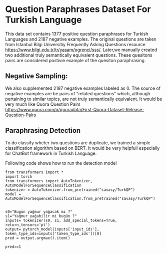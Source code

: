 # Question Paraphrases Dataset For Turkish Language
This data set contains 1377 positive question paraphrases for Turkish Languages and 2187 negative examples. 
The original questions are taken from Istanbul Bilgi Universitiy Frequently Asking Questions resource 
https://www.bilgi.edu.tr/tr/yasam/ogrenci/sss/. Later,we manually created two additional truly semantically equivalent questions. These quesitons pairs are considered postivie example of the quesiton paraphrasing. 

## Negative Sampling:
We also supplemented 2187 negative examples labeled as 0. The source of negative examples are be pairs of "related questions" which, although pertaining to similar topics, are not truly semantically equivalent. It would be very much like Quora Question Pairs
https://www.quora.com/q/quoradata/First-Quora-Dataset-Release-Question-Pairs


## Paraphrasing Detection
To do classify wheter two questions are duplicate, we trained a simple classification algorithm based on BERT. It would be very helpfull especially for ChatBot framework in Turkish Language.

Following code shows how to run the detection model 


```
from transformers import *
import torch
from transformers import AutoTokenizer, AutoModelForSequenceClassification
tokenizer = AutoTokenizer.from_pretrained("savasy/TurkQP")
model = AutoModelForSequenceClassification.from_pretrained("savasy/TurkQP")


s0="Bugün yağmur yağacak mı ?"
s1="Yağmur yağabilir mi bugün ?"
inputs= tokenizer(s0, s1, add_special_tokens=True, return_tensors='pt')
output= pytorch_model(inputs['input_ids'], token_type_ids=inputs['token_type_ids'])[0]
pred = output.argmax().item()

pred==1

```

